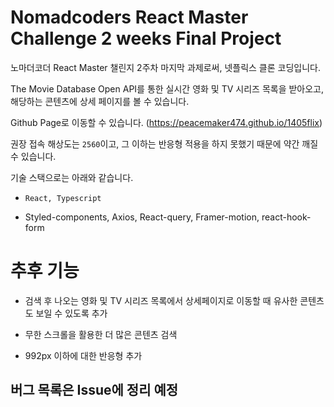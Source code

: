# Nomadcoders React Master Challenge 2 weeks Final Project

노마더코더 React Master 챌린지 2주차 마지막 과제로써, 넷플릭스 클론 코딩입니다.

The Movie Database Open API를 통한 실시간 영화 및 TV 시리즈 목록을 받아오고, 해당하는 콘텐츠에 상세 페이지를 볼 수 있습니다.

Github Page로 이동할 수 있습니다. (https://peacemaker474.github.io/1405flix)

권장 접속 해상도는 ```2560```이고, 그 이하는 반응형 적용을 하지 못했기 때문에 약간 깨질 수 있습니다.

기술 스택으로는 아래와 같습니다.

- ```React, Typescript```

- Styled-components, Axios, React-query, Framer-motion, react-hook-form


# 추후 기능

- 검색 후 나오는 영화 및 TV 시리즈 목록에서 상세페이지로 이동할 때 유사한 콘텐츠도 보일 수 있도록 추가

- 무한 스크롤을 활용한 더 많은 콘텐츠 검색

- 992px 이하에 대한 반응형 추가

## 버그 목록은 Issue에 정리 예정
